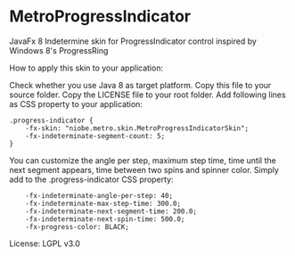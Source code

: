 MetroProgressIndicator
======================

JavaFx 8 Indetermine skin for ProgressIndicator control inspired by Windows 8's ProgressRing

How to apply this skin to your application:

Check whether you use Java 8 as target platform.
Copy this file to your source folder.
Copy the LICENSE file to your root folder.
Add following lines as CSS property to your application:

	.progress-indicator {
		-fx-skin: "niobe.metro.skin.MetroProgressIndicatorSkin";
		-fx-indeterminate-segment-count: 5;
	}

You can customize the angle per step, maximum step time, time until the next
segment appears, time between two spins and spinner color.
Simply add to the .progress-indicator CSS property:

		-fx-indeterminate-angle-per-step: 40;
		-fx-indeterminate-max-step-time: 300.0;
		-fx-indeterminate-next-segment-time: 200.0;
		-fx-indeterminate-next-spin-time: 500.0;
		-fx-progress-color: BLACK;
 
License: LGPL v3.0
